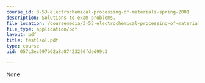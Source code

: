 ```yaml
---
course_id: 3-53-electrochemical-processing-of-materials-spring-2001
description: Solutions to exam problems.
file_location: /coursemedia/3-53-electrochemical-processing-of-materials-spring-2001/057c3ec997b62a8a87423296fded99c3_test1sol.pdf
file_type: application/pdf
layout: pdf
title: test1sol.pdf
type: course
uid: 057c3ec997b62a8a87423296fded99c3

---
```

None